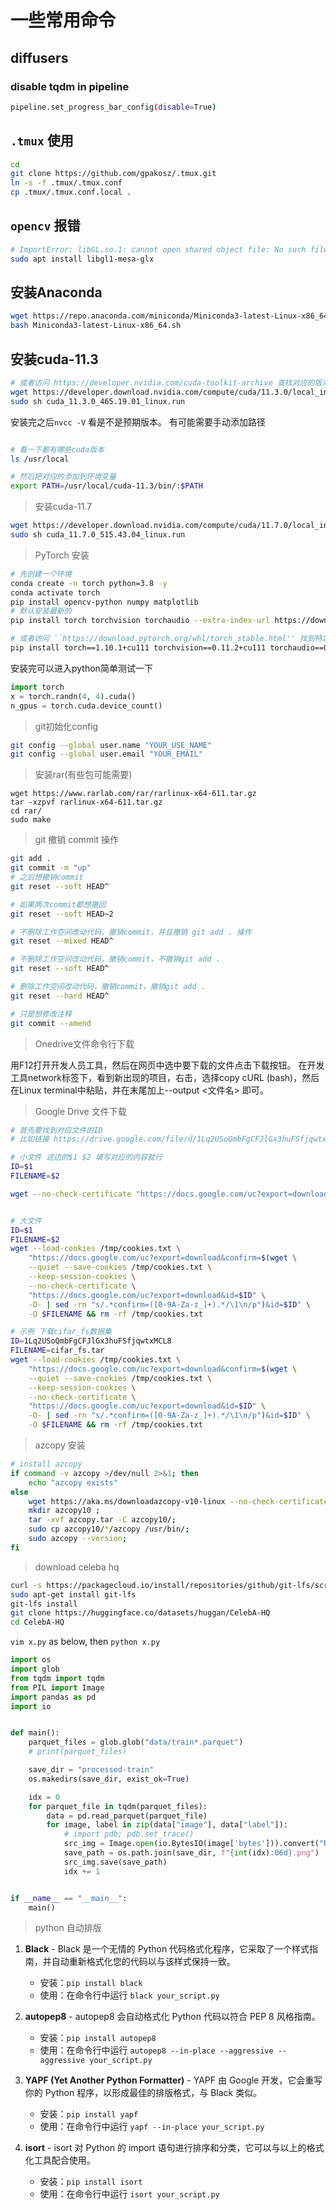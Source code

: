 # 一些常用命令

## diffusers

### disable tqdm in pipeline

```bash
pipeline.set_progress_bar_config(disable=True)
```

## `.tmux` 使用
```bash
cd
git clone https://github.com/gpakosz/.tmux.git
ln -s -f .tmux/.tmux.conf
cp .tmux/.tmux.conf.local .
```

## `opencv` 报错

```bash
# ImportError: libGL.so.1: cannot open shared object file: No such file or directory
sudo apt install libgl1-mesa-glx
```

## 安装Anaconda

```bash
wget https://repo.anaconda.com/miniconda/Miniconda3-latest-Linux-x86_64.sh
bash Miniconda3-latest-Linux-x86_64.sh

```

## 安装cuda-11.3
```bash
# 或者访问 https://developer.nvidia.com/cuda-toolkit-archive 查找对应的版本
wget https://developer.download.nvidia.com/compute/cuda/11.3.0/local_installers/cuda_11.3.0_465.19.01_linux.run
sudo sh cuda_11.3.0_465.19.01_linux.run
```
安装完之后`nvcc -V` 看是不是预期版本。
有可能需要手动添加路径
```.bash

# 看一下都有哪些cuda版本
ls /usr/local

# 然后把对应的添加到环境变量
export PATH=/usr/local/cuda-11.3/bin/:$PATH

```

> 安装cuda-11.7
```bash
wget https://developer.download.nvidia.com/compute/cuda/11.7.0/local_installers/cuda_11.7.0_515.43.04_linux.run
sudo sh cuda_11.7.0_515.43.04_linux.run
```


> PyTorch 安装
```bash
# 先创建一个环境
conda create -n torch python=3.8 -y
conda activate torch
pip install opencv-python numpy matplotlib
# 默认安装最新的
pip install torch torchvision torchaudio --extra-index-url https://download.pytorch.org/whl/cu113

# 或者访问 ``https://download.pytorch.org/whl/torch_stable.html'' 找到特定的版本，例如
pip install torch==1.10.1+cu111 torchvision==0.11.2+cu111 torchaudio==0.10.1 -f https://download.pytorch.org/whl/torch_stable.html

```

安装完可以进入python简单测试一下
```python
import torch
x = torch.randn(4, 4).cuda()
n_gpus = torch.cuda.device_count()
```

> git初始化config

```bash
git config --global user.name "YOUR_USE_NAME"
git config --global user.email "YOUR_EMAIL"
```

> 安装rar(有些包可能需要)
```
wget https://www.rarlab.com/rar/rarlinux-x64-611.tar.gz
tar -xzpvf rarlinux-x64-611.tar.gz
cd rar/
sudo make
```

> git 撤销 commit 操作
```bash
git add .
git commit -m "up"
# 之后想撤销commit
git reset --soft HEAD^

# 如果两次commit都想撤回
git reset --soft HEAD~2

# 不删除工作空间改动代码，撤销commit，并且撤销 git add . 操作
git reset --mixed HEAD^

# 不删除工作空间改动代码，撤销commit，不撤销git add .
git reset --soft HEAD^

# 删除工作空间改动代码，撤销commit，撤销git add .
git reset --hard HEAD^

# 只是想修改注释
git commit --amend
```

> Onedrive文件命令行下载

用F12打开开发人员工具，然后在网页中选中要下载的文件点击下载按钮。 在开发工具network标签下，看到新出现的项目，右击，选择copy cURL (bash)，然后在Linux terminal中粘贴，并在末尾加上--output <文件名> 即可。

> Google Drive 文件下载
```bash
# 首先要找到对应文件的ID
# 比如链接 https://drive.google.com/file/d/1Lq2USoQmbFgCFJlGx3huFSfjqwtxMCL8/view 的ID就是1Lq2USoQmbFgCFJlGx3huFSfjqwtxMCL8

# 小文件 这边的$1 $2 填写对应的内容就行
ID=$1
FILENAME=$2

wget --no-check-certificate "https://docs.google.com/uc?export=download&id=$ID" -O $FILENAME


# 大文件
ID=$1
FILENAME=$2
wget --load-cookies /tmp/cookies.txt \
    "https://docs.google.com/uc?export=download&confirm=$(wget \
    --quiet --save-cookies /tmp/cookies.txt \
    --keep-session-cookies \
    --no-check-certificate \
    "https://docs.google.com/uc?export=download&id=$ID" \
    -O- | sed -rn "s/.*confirm=([0-9A-Za-z_]+).*/\1\n/p")&id=$ID" \
    -O $FILENAME && rm -rf /tmp/cookies.txt

# 示例 下载cifar_fs数据集
ID=1Lq2USoQmbFgCFJlGx3huFSfjqwtxMCL8
FILENAME=cifar_fs.tar
wget --load-cookies /tmp/cookies.txt \
    "https://docs.google.com/uc?export=download&confirm=$(wget \
    --quiet --save-cookies /tmp/cookies.txt \
    --keep-session-cookies \
    --no-check-certificate \
    "https://docs.google.com/uc?export=download&id=$ID" \
    -O- | sed -rn "s/.*confirm=([0-9A-Za-z_]+).*/\1\n/p")&id=$ID" \
    -O $FILENAME && rm -rf /tmp/cookies.txt
```

> azcopy 安装
```.bash
# install azcopy
if command -v azcopy >/dev/null 2>&1; then
    echo "azcopy exists"
else
    wget https://aka.ms/downloadazcopy-v10-linux --no-check-certificate -O azcopy.tar;
    mkdir azcopy10 ;
    tar -xvf azcopy.tar -C azcopy10/;
    sudo cp azcopy10/*/azcopy /usr/bin/;
    sudo azcopy --version;
fi
```

> download celeba hq

```bash
curl -s https://packagecloud.io/install/repositories/github/git-lfs/script.deb.sh | sudo bash
sudo apt-get install git-lfs
git-lfs install
git clone https://huggingface.co/datasets/huggan/CelebA-HQ
cd CelebA-HQ
```
`vim x.py` as below, then `python x.py`

```python
import os
import glob
from tqdm import tqdm
from PIL import Image
import pandas as pd
import io


def main():
    parquet_files = glob.glob("data/train*.parquet")
    # print(parquet_files)

    save_dir = "processed-train"
    os.makedirs(save_dir, exist_ok=True)

    idx = 0
    for parquet_file in tqdm(parquet_files):
        data = pd.read_parquet(parquet_file)
        for image, label in zip(data["image"], data["label"]):
            # import pdb; pdb.set_trace()
            src_img = Image.open(io.BytesIO(image['bytes'])).convert("RGB")
            save_path = os.path.join(save_dir, f"{int(idx):06d}.png")
            src_img.save(save_path)
            idx += 1


if __name__ == "__main__":
    main()
```

> python 自动排版

1. **Black** - Black 是一个无情的 Python 代码格式化程序，它采取了一个样式指南，并自动重新格式化您的代码以与该样式保持一致。
   - 安装：`pip install black`
   - 使用：在命令行中运行 `black your_script.py`

2. **autopep8** - autopep8 会自动格式化 Python 代码以符合 PEP 8 风格指南。
   - 安装：`pip install autopep8`
   - 使用：在命令行中运行 `autopep8 --in-place --aggressive --aggressive your_script.py`

3. **YAPF (Yet Another Python Formatter)** - YAPF 由 Google 开发，它会重写你的 Python 程序，以形成最佳的排版格式，与 Black 类似。
   - 安装：`pip install yapf`
   - 使用：在命令行中运行 `yapf --in-place your_script.py`

4. **isort** - isort 对 Python 的 import 语句进行排序和分类，它可以与以上的格式化工具配合使用。
   - 安装：`pip install isort`
   - 使用：在命令行中运行 `isort your_script.py`
